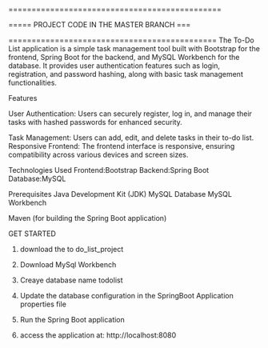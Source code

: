 ==============================================

===== PROJECT  CODE IN THE MASTER BRANCH ===

=============================================
The To-Do List application is a simple task management tool built with Bootstrap for the frontend, Spring Boot for the backend, and MySQL Workbench for the database. It provides user authentication features such as login, registration, and password hashing, along with basic task management functionalities.

Features

User Authentication: Users can securely register, log in, and manage their tasks with hashed passwords for enhanced security.

Task Management: Users can add, edit, and delete tasks in their to-do list.
Responsive Frontend: The frontend interface is responsive, ensuring compatibility across various devices and screen sizes.

Technologies Used
Frontend:Bootstrap
Backend:Spring Boot
Database:MySQL

Prerequisites
Java Development Kit (JDK)
MySQL Database
MySQL Workbench 

Maven (for building the Spring Boot application)

GET STARTED 
1. download the to do_list_project 
2. Download MySql Workbench 
3. Creaye database name todolist
4. Update the database configuration in the SpringBoot Application properties file 

5. Run the Spring Boot application 

7. access the application at: http://localhost:8080
